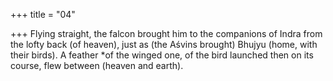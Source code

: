 +++
title = "04"

+++
Flying straight, the falcon brought him to the companions of Indra from  the lofty back (of heaven), just as (the Aśvins brought) Bhujyu (home,  with their birds).
A feather *of the winged one, of the bird launched then on its course,  flew between (heaven and earth).